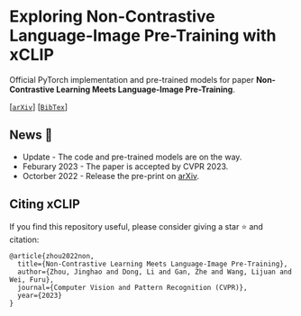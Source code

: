 # Exploring Non-Contrastive Language-Image Pre-Training with xCLIP

Official PyTorch implementation and pre-trained models for paper **Non-Contrastive Learning Meets Language-Image Pre-Training**.

[[`arXiv`](https://arxiv.org/abs/2210.09304)] [[`BibTex`](https://github.com/shallowtoil/xclip#citing-xclip)]


## News :tada:
- Update - The code and pre-trained models are on the way.
- Feburary 2023 - The paper is accepted by CVPR 2023.
- Octorber 2022 - Release the pre-print on [arXiv](https://arxiv.org/abs/2210.09304).

## Citing xCLIP
If you find this repository useful, please consider giving a star :star: and citation:
```
@article{zhou2022non,
  title={Non-Contrastive Learning Meets Language-Image Pre-Training},
  author={Zhou, Jinghao and Dong, Li and Gan, Zhe and Wang, Lijuan and Wei, Furu},
  journal={Computer Vision and Pattern Recognition (CVPR)},
  year={2023}
}
```
